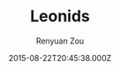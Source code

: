---
title: Leonids
github: https://github.com/renyuanz/leonids
demo: https://renyuanz.github.io/leonids
author: Renyuan Zou
ssg:
  - Jekyll
cms:
  - Markdown
date: 2015-08-22T20:45:38.000Z
description: A simple and clean two columns Jekyll theme.
draft: true
publish_date: '2015-08-22T20:45:38Z'
update_date: '2021-02-09T02:19:07Z'
github_star: 858
github_fork: 367
---